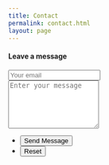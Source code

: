 ```yaml
---
title: Contact
permalink: contact.html
layout: page
---
```


<section>

<h4>Leave a message</h4>

<form method="POST" action="http://formspree.io/software@gateofsci.com">
<div class="row uniform">
<div class="6u$ 12u$(xsmall)">
<input type="email" name="email" placeholder="Your email">
</div>

<div class="12u$">
<textarea name="message" placeholder="Enter your message" rows="6"></textarea>
</div>

<div class="12u$">
<ul class="actions">
<li><input type="submit" value="Send Message" class="special" /></li>
<li><input type="reset" value="Reset" /></li>
</ul>
</div>
</div>
</form>


</section>

